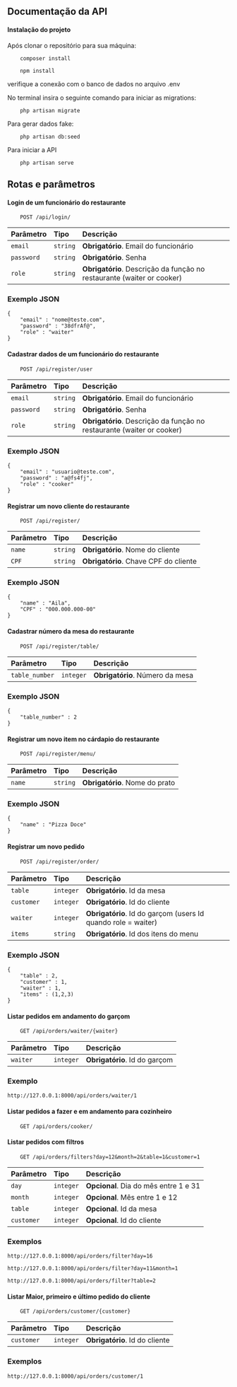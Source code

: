 
## Documentação da API

#### Instalação do projeto

Após clonar o repositório para sua máquina: 

```
    composer install
    
    npm install

```
verifique a conexão com o banco de dados no arquivo .env

No terminal insira o seguinte comando para iniciar as migrations:

```
    php artisan migrate
```
Para gerar dados fake:

```
    php artisan db:seed
```

Para iniciar a API

```
    php artisan serve
```

## Rotas e parâmetros

#### Login de um funcionário do restaurante

```
    POST /api/login/
```

| Parâmetro   | Tipo       | Descrição                           |
| :---------- | :--------- | :---------------------------------- |
| `email` | `string` | **Obrigatório**. Email do funcionário |
| `password`  | `string` | **Obrigatório**. Senha |
| `role`  | `string` | **Obrigatório**. Descrição da função no restaurante (waiter or cooker) |

### Exemplo JSON

```
{
    "email" : "nome@teste.com",
    "password" : "38dfrAf@",
    "role" : "waiter"
}
```

#### Cadastrar dados de um funcionário do restaurante

```
    POST /api/register/user
```

| Parâmetro   | Tipo       | Descrição                           |
| :---------- | :--------- | :---------------------------------- |
| `email` | `string` | **Obrigatório**. Email do funcionário |
| `password`  | `string` | **Obrigatório**. Senha |
| `role`  | `string` | **Obrigatório**. Descrição da função no restaurante (waiter or cooker) |

### Exemplo JSON

```
{
    "email" : "usuario@teste.com",
    "password" : "a@fs4fj",
    "role" : "cooker"
}
```

#### Registrar um novo cliente do restaurante

```
    POST /api/register/
```

| Parâmetro   | Tipo       | Descrição                           |
| :---------- | :--------- | :---------------------------------- |
| `name` | `string` | **Obrigatório**. Nome do cliente |
| `CPF`  | `string` | **Obrigatório**. Chave CPF do cliente |

### Exemplo JSON

```
{
    "name" : "Aila",
    "CPF" : "000.000.000-00"
}
```

#### Cadastrar número da mesa do restaurante

```
    POST /api/register/table/
```

| Parâmetro   | Tipo       | Descrição                           |
| :---------- | :--------- | :---------------------------------- |
| `table_number` | `integer` | **Obrigatório**. Número da mesa|

### Exemplo JSON

```
{
    "table_number" : 2
}
```

#### Registrar um novo item no cárdapio do restaurante

```
    POST /api/register/menu/
```

| Parâmetro   | Tipo       | Descrição                           |
| :---------- | :--------- | :---------------------------------- |
| `name` | `string` | **Obrigatório**. Nome do prato |

### Exemplo JSON

```
{
    "name" : "Pizza Doce"
}
```

#### Registrar um novo pedido

```
    POST /api/register/order/
```

| Parâmetro   | Tipo       | Descrição                           |
| :---------- | :--------- | :---------------------------------- |
| `table` | `integer` | **Obrigatório**. Id da mesa |
| `customer` | `integer` | **Obrigatório**. Id do cliente |
| `waiter` | `integer` | **Obrigatório**. Id do garçom (users Id quando role = waiter) |
| `items` | `string` | **Obrigatório**. Id dos itens do menu |


### Exemplo JSON

```
{
    "table" : 2,
    "customer" : 1,
    "waiter" : 1,
    "items" : (1,2,3)
}
```

#### Listar pedidos em andamento do garçom

```
    GET /api/orders/waiter/{waiter}
```

| Parâmetro   | Tipo       | Descrição                           |
| :---------- | :--------- | :---------------------------------- |
| `waiter` | `integer` | **Obrigatório**. Id do garçom |

### Exemplo

```
http://127.0.0.1:8000/api/orders/waiter/1
```


#### Listar pedidos a fazer e em andamento para cozinheiro

```
    GET /api/orders/cooker/
```


#### Listar pedidos com filtros

```
    GET /api/orders/filters?day=12&month=2&table=1&customer=1
```

| Parâmetro   | Tipo       | Descrição                           |
| :---------- | :--------- | :---------------------------------- |
| `day` | `integer` | **Opcional**. Dia do mês entre 1 e 31 |
| `month` | `integer` | **Opcional**. Mês entre 1 e 12 |
| `table` | `integer` | **Opcional**. Id da mesa |
| `customer` | `integer` | **Opcional**. Id do cliente |

### Exemplos

```
http://127.0.0.1:8000/api/orders/filter?day=16

http://127.0.0.1:8000/api/orders/filter?day=11&month=1

http://127.0.0.1:8000/api/orders/filter?table=2
```

#### Listar Maior, primeiro e último pedido do cliente

```
    GET /api/orders/customer/{customer}
```

| Parâmetro   | Tipo       | Descrição                           |
| :---------- | :--------- | :---------------------------------- |
| `customer` | `integer` | **Obrigatório**. Id do cliente |

### Exemplos

```
http://127.0.0.1:8000/api/orders/customer/1

```
